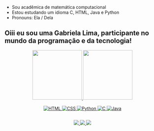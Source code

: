 - Sou acadêmica de matemática computacional
- Estou estudando um idioma C, HTML, Java e Python
- Pronouns: Ela / Dela

## Oiii eu sou uma Gabriela Lima, participante no mundo da programação e da tecnologia!
<div align="center">
  <a href="https://github.com/GabrielaGlima">
  <img height="160em" src="https://github-readme-stats.vercel.app/api?username=GabrielaGlima&show_icons=true&theme=dark&include_all_commits=true&count_private=true"/>
  <img height="160em" src="https://github-readme-stats.vercel.app/api/top-langs/?username=GabrielaGlima&layout=compact&langs_count=7&theme=dark"/>
    
<div estilo="exibição: inline_block"><br>
  <img alinhar="centro" alt="HTML" src="https://img.shields.io/badge/html5-%23E34F26.svg?style = for-the-badge&logo = html5&logoColor = branco ")>
  <img alinhar="centro" alt="CSS"  src="https://img.shields.io/badge/css3-%231572B6.svg?style = for-the-badge&logo = css3&logoColor = branco ">
  <img alinhar="centro" alt="Python"  src="https://img.shields.io/badge/python-3670A0?style = for-the-badge&logo = python&logoColor = branco ">
  <img alinhar="centro" alt="C"  src="https://img.shields.io/badge/c-%2300599C.svg?style = for-the-badge&logo = c&logoColor = branco ">
  <img alinhar="centro" alt="Java" src="https://img.shields.io/badge/java-CC0000.svg?style = for-the-badge&logo = java&logoColor = branco ">
  </div >
  
  ##
 
<div > 
    <a alvo="_em branco"
    href="https://instagram.com/gabriela032003" >
    <img src="https://img.shields.io/badge/-Instagram-%23E4405F?style = for-the-badge&logo = instagram&logoColor = branco ">
    </a>
    <a alvo="_em branco" 
    href="mailto: gg09065@gmail.com" >
    <img src="https://img.shields.io/badge/-Gmail-%23333?style = for-the-badge&logo = gmail&logoColor = branco ">
    </a> 
    <a alvo="_em branco"
    href="https://www.linkedin.com/in/gabriela-lima-610a9b250/" >
    <img src="https://img.shields.io/badge/-LinkedIn-%230077B5?style = for-the-badge&logo = linkedin&logoColor = branco ">
    </a> 
</div >
